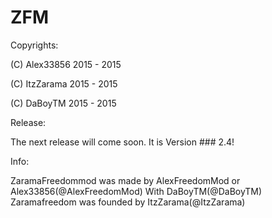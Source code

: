 # ZFM 

Copyrights:

(C) Alex33856 2015 - 2015

(C) ItzZarama 2015 - 2015

(C) DaBoyTM 2015 - 2015

Release:

The next release will come soon.
It is Version ### 2.4!

Info:

ZaramaFreedommod was made by AlexFreedomMod or Alex33856(@AlexFreedomMod) With DaBoyTM(@DaBoyTM)
Zaramafreedom was founded by ItzZarama(@ItzZarama)
